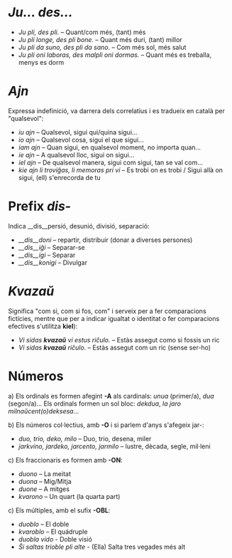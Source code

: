 # *Ju… des…*

- *Ju pli, des pli.* – Quant/com més, (tant) més
- *Ju pli longe, des pli bone.* – Quant més duri, (tant) millor
- *Ju pli da suno, des pli da sano.* – Com més sol, més salut
- *Ju pli oni laboras, des malpli oni dormas.* – Quant més es treballa, menys es dorm

# *Ajn*

Expressa indefinició, va darrera dels correlatius i es tradueix en català per "qualsevol":

- *iu ajn* – Qualsevol, sigui qui/quina sigui...
- *io ajn* – Qualsevol cosa, sigui el que sigui...
- *iam ajn* – Quan sigui, en qualsevol moment, no importa quan...
- *ie ajn* – A qualsevol lloc, sigui on sigui...
- *iel ajn* – De qualsevol manera, sigui com sigui, tan se val com...
- *kie ajn li troviĝas, li memoras pri vi* – Es trobi on es trobi / Sigui allà on sigui, (ell) s'enrecorda de tu

# Prefix *dis-*

Indica __dis__persió, desunió, divisió, separació:

- *__dis__doni* – repartir, distribuir (donar a diverses persones)
- *__dis__iĝi* – Separar-se
- *__dis__igi* – Separar
- *__dis__konigi* – Divulgar

# *Kvazaŭ*

Significa "com si, com si fos, com" i serveix per a fer comparacions fictícies, mentre que per a indicar igualtat o identitat o fer comparacions efectives s'utilitza __kiel__):

- *Vi sidas __kvazaŭ__ vi estus riĉulo.* – Estàs assegut como si fossis un ric
- *Vi sidas __kvazaŭ__  riĉulo.* – Estàs assegut com un ric (sense ser-ho)

# Números

a) Els ordinals es formen afegint __-A__ als cardinals: *unua* (primer/a), *dua* (segon/a)...
Els ordinals formen un sol bloc: *dekdua*, *la jaro milnaŭcent(o)deksesa*...

b) Els números col·lectius, amb __-O__ i si parlem d'anys s'afegeix jar-:
- *duo, trio, deko, milo* – Duo, trio, desena, miler
- *jarkvino, jardeko, jarcento, jarmilo* – lustre, dècada, segle, mil·leni

c) Els fraccionaris es formen amb __-ON__:
- *duono* – La meitat
- *duona* – Mig/Mitja
- *duone* – A mitges
- *kvarono* – Un quart (la quarta part)


c) Els múltiples, amb el sufix __-OBL__:
- *duoblo* – El doble
- *kvaroblo* – El quádruple
- *duobla vido* - Doble visió
- *Ŝi saltas trioble pli alte* - (Ella) Salta tres vegades més alt
